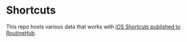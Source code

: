 # Shortcuts
This repo hosts various data that works with [iOS Shortcuts published to RoutineHub](https://routinehub.co/user/lostcat420).

